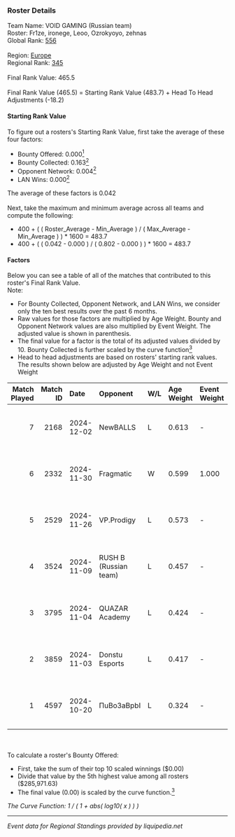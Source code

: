 ### Roster Details<br />
Team Name: VOID GAMING (Russian team)<br />
Roster: Fr1ze, ironege, Leoo, Ozrokyoyo, zehnas<br />
Global Rank: [556](../../standings_global_2025_02_28.md)<br />
<br />
Region: [Europe]( ../../standings_europe_2025_02_28.md)<br />
Regional Rank: [345]( ../../standings_europe_2025_02_28.md)<br />
<br />
Final Rank Value:  465.5<br />
<br />
Final Rank Value (465.5) = Starting Rank Value (483.7) + Head To Head Adjustments (-18.2)<br />

#### Starting Rank Value<br />
To figure out a rosters's Starting Rank Value, first take the average of these four factors:<br />
- Bounty Offered: 0.000[<sup>1</sup>](#table2)
- Bounty Collected: 0.163[<sup>2</sup>](#table1)
- Opponent Network: 0.004[<sup>2</sup>](#table1)
- LAN Wins: 0.000[<sup>2</sup>](#table1)

The average of these factors is 0.042<br />
<br />
Next, take the maximum and minimum average across all teams and compute the following:<br />
- 400 + ( ( Roster_Average - Min_Average ) / ( Max_Average - Min_Average ) ) * 1600 = 483.7
- 400 + ( ( 0.042 - 0.000 ) / ( 0.802 - 0.000 ) ) * 1600 = 483.7


#### Factors<br />
Below you can see a table of all of the matches that contributed to this roster's Final Rank Value.<br />
Note:<br />

- For Bounty Collected, Opponent Network, and LAN Wins, we consider only the ten best results over the past 6 months.
- Raw values for those factors are multiplied by Age Weight. Bounty and Opponent Network values are also multiplied by Event Weight. The adjusted value is shown in parenthesis.
- The final value for a factor is the total of its adjusted values divided by 10. Bounty Collected is further scaled by the curve function[<sup>3</sup>](#curveFunction)
- Head to head adjustments are based on rosters' starting rank values. The results shown below are adjusted by Age Weight and not Event Weight
<span id="table1"></span><br />


| Match Played | Match ID | Date       | Opponent              | W/L | Age Weight | Event Weight | Bounty Collected | Opponent Network | LAN Wins  | H2H Adj. | Roster                                  |
| -: | -: | :- | :- | :- | :- | :- | :- | :- | :- | -: | :- |
|            7 |     2168 | 2024-12-02 | NewBALLS              | L   | 0.613      | -            | -                | -                | -         |    -4.29 | Fr1ze, ironege, Leoo, Ozrokyoyo, zehnas |
|            6 |     2332 | 2024-11-30 | Fragmatic             | W   | 0.599      | 1.000        | 0.000 (0.000)    | 0.075 (0.045)    | 0 (0.000) |    12.20 | Fr1ze, ironege, Leoo, Ozrokyoyo, zehnas |
|            5 |     2529 | 2024-11-26 | VP.Prodigy            | L   | 0.573      | -            | -                | -                | -         |    -5.81 | Fr1ze, ironege, Leoo, Ozrokyoyo, zehnas |
|            4 |     3524 | 2024-11-09 | RUSH B (Russian team) | L   | 0.457      | -            | -                | -                | -         |    -0.23 | Fr1ze, ironege, Leoo, Ozrokyoyo, zehnas |
|            3 |     3795 | 2024-11-04 | QUAZAR Academy        | L   | 0.424      | -            | -                | -                | -         |    -7.89 | Fr1ze, ironege, Leoo, Ozrokyoyo, zehnas |
|            2 |     3859 | 2024-11-03 | Donstu Esports        | L   | 0.417      | -            | -                | -                | -         |    -5.96 | Fr1ze, ironege, Leoo, Ozrokyoyo, zehnas |
|            1 |     4597 | 2024-10-20 | ПuBo3aBpbI            | L   | 0.324      | -            | -                | -                | -         |    -6.24 | Fr1ze, ironege, Leoo, Ozrokyoyo, zehnas |

<br />
<span id="table2"></span><br />
To calculate a roster's Bounty Offered:<br />

- First, take the sum of their top 10 scaled winnings ($0.00)
- Divide that value by the 5th highest value among all rosters ($285,971.63)
- The final value (0.00) is scaled by the curve function.[<sup>3</sup>](#curveFunction)

<span id="curveFunction"></span>_The Curve Function: 1 / ( 1 + abs( log10( x ) ) )_<br />

---
_Event data for Regional Standings provided by liquipedia.net_<br />
